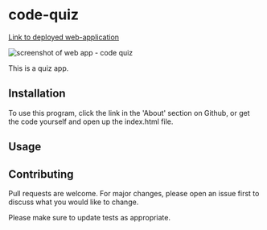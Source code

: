 # code-quiz

[Link to deployed web-application](https://hudsonhancock.github.io/04-code-quiz/)

![screenshot of web app - code quiz]('')


This is a quiz app.

## Installation

To use this program, click the link in the 'About' section on Github, or get the code yourself and open up the index.html file.

## Usage


## Contributing
Pull requests are welcome. For major changes, please open an issue first to discuss what you would like to change.

Please make sure to update tests as appropriate.
